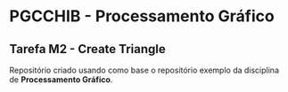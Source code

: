 # PGCCHIB - Processamento Gráfico
## Tarefa M2 - Create Triangle

Repositório criado usando como base o repositório exemplo da disciplina de **Processamento Gráfico**.
